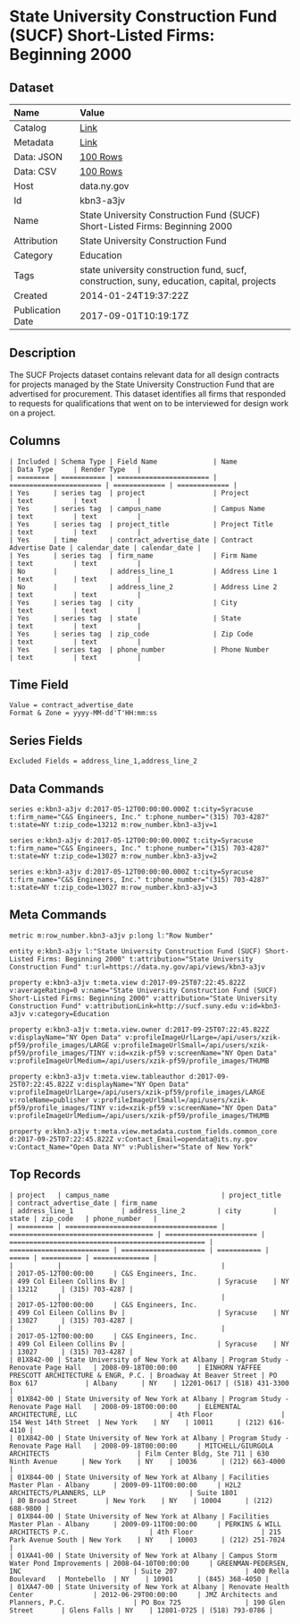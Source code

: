 # State University Construction Fund (SUCF) Short-Listed Firms: Beginning 2000

## Dataset

| Name | Value |
| :--- | :---- |
| Catalog | [Link](https://catalog.data.gov/dataset/state-university-construction-fund-sucf-short-listed-firms-beginning-2000) |
| Metadata | [Link](https://data.ny.gov/api/views/kbn3-a3jv) |
| Data: JSON | [100 Rows](https://data.ny.gov/api/views/kbn3-a3jv/rows.json?max_rows=100) |
| Data: CSV | [100 Rows](https://data.ny.gov/api/views/kbn3-a3jv/rows.csv?max_rows=100) |
| Host | data.ny.gov |
| Id | kbn3-a3jv |
| Name | State University Construction Fund (SUCF) Short-Listed Firms: Beginning 2000 |
| Attribution | State University Construction Fund |
| Category | Education |
| Tags | state university construction fund, sucf, construction, suny, education, capital, projects |
| Created | 2014-01-24T19:37:22Z |
| Publication Date | 2017-09-01T10:19:17Z |

## Description

The SUCF Projects dataset contains relevant data for all design contracts for projects managed by the State University Construction Fund that are advertised for procurement. This dataset identifies all firms that responded to requests for qualifications that went on to be interviewed for design work on a project.

## Columns

```ls
| Included | Schema Type | Field Name              | Name                    | Data Type     | Render Type   |
| ======== | =========== | ======================= | ======================= | ============= | ============= |
| Yes      | series tag  | project                 | Project                 | text          | text          |
| Yes      | series tag  | campus_name             | Campus Name             | text          | text          |
| Yes      | series tag  | project_title           | Project Title           | text          | text          |
| Yes      | time        | contract_advertise_date | Contract Advertise Date | calendar_date | calendar_date |
| Yes      | series tag  | firm_name               | Firm Name               | text          | text          |
| No       |             | address_line_1          | Address Line 1          | text          | text          |
| No       |             | address_line_2          | Address Line 2          | text          | text          |
| Yes      | series tag  | city                    | City                    | text          | text          |
| Yes      | series tag  | state                   | State                   | text          | text          |
| Yes      | series tag  | zip_code                | Zip Code                | text          | text          |
| Yes      | series tag  | phone_number            | Phone Number            | text          | text          |
```

## Time Field

```ls
Value = contract_advertise_date
Format & Zone = yyyy-MM-dd'T'HH:mm:ss
```

## Series Fields

```ls
Excluded Fields = address_line_1,address_line_2
```

## Data Commands

```ls
series e:kbn3-a3jv d:2017-05-12T00:00:00.000Z t:city=Syracuse t:firm_name="C&S Engineers, Inc." t:phone_number="(315) 703-4287" t:state=NY t:zip_code=13212 m:row_number.kbn3-a3jv=1

series e:kbn3-a3jv d:2017-05-12T00:00:00.000Z t:city=Syracuse t:firm_name="C&S Engineers, Inc." t:phone_number="(315) 703-4287" t:state=NY t:zip_code=13027 m:row_number.kbn3-a3jv=2

series e:kbn3-a3jv d:2017-05-12T00:00:00.000Z t:city=Syracuse t:firm_name="C&S Engineers, Inc." t:phone_number="(315) 703-4287" t:state=NY t:zip_code=13027 m:row_number.kbn3-a3jv=3
```

## Meta Commands

```ls
metric m:row_number.kbn3-a3jv p:long l:"Row Number"

entity e:kbn3-a3jv l:"State University Construction Fund (SUCF) Short-Listed Firms: Beginning 2000" t:attribution="State University Construction Fund" t:url=https://data.ny.gov/api/views/kbn3-a3jv

property e:kbn3-a3jv t:meta.view d:2017-09-25T07:22:45.822Z v:averageRating=0 v:name="State University Construction Fund (SUCF) Short-Listed Firms: Beginning 2000" v:attribution="State University Construction Fund" v:attributionLink=http://sucf.suny.edu v:id=kbn3-a3jv v:category=Education

property e:kbn3-a3jv t:meta.view.owner d:2017-09-25T07:22:45.822Z v:displayName="NY Open Data" v:profileImageUrlLarge=/api/users/xzik-pf59/profile_images/LARGE v:profileImageUrlSmall=/api/users/xzik-pf59/profile_images/TINY v:id=xzik-pf59 v:screenName="NY Open Data" v:profileImageUrlMedium=/api/users/xzik-pf59/profile_images/THUMB

property e:kbn3-a3jv t:meta.view.tableauthor d:2017-09-25T07:22:45.822Z v:displayName="NY Open Data" v:profileImageUrlLarge=/api/users/xzik-pf59/profile_images/LARGE v:roleName=publisher v:profileImageUrlSmall=/api/users/xzik-pf59/profile_images/TINY v:id=xzik-pf59 v:screenName="NY Open Data" v:profileImageUrlMedium=/api/users/xzik-pf59/profile_images/THUMB

property e:kbn3-a3jv t:meta.view.metadata.custom_fields.common_core d:2017-09-25T07:22:45.822Z v:Contact_Email=opendata@its.ny.gov v:Contact_Name="Open Data NY" v:Publisher="State of New York"
```

## Top Records

```ls
| project   | campus_name                            | project_title                        | contract_advertise_date | firm_name                                         | address_line_1            | address_line_2        | city        | state | zip_code   | phone_number   | 
| ========= | ====================================== | ==================================== | ======================= | ================================================= | ========================= | ===================== | =========== | ===== | ========== | ============== | 
|           |                                        |                                      | 2017-05-12T00:00:00     | C&S Engineers, Inc.                               | 499 Col Eileen Collins Bv |                       | Syracuse    | NY    | 13212      | (315) 703-4287 | 
|           |                                        |                                      | 2017-05-12T00:00:00     | C&S Engineers, Inc.                               | 499 Col Eileen Collins Bv |                       | Syracuse    | NY    | 13027      | (315) 703-4287 | 
|           |                                        |                                      | 2017-05-12T00:00:00     | C&S Engineers, Inc.                               | 499 Col Eileen Collins Bv |                       | Syracuse    | NY    | 13027      | (315) 703-4287 | 
| 01X842-00 | State University of New York at Albany | Program Study - Renovate Page Hall   | 2008-09-18T00:00:00     | EINHORN YAFFEE PRESCOTT ARCHITECTURE & ENGR, P.C. | Broadway At Beaver Street | PO Box 617            | Albany      | NY    | 12201-0617 | (518) 431-3300 | 
| 01X842-00 | State University of New York at Albany | Program Study - Renovate Page Hall   | 2008-09-18T00:00:00     | ELEMENTAL ARCHITECTURE, LLC                       | 4th Floor                 | 154 West 14th Street  | New York    | NY    | 10011      | (212) 616-4110 | 
| 01X842-00 | State University of New York at Albany | Program Study - Renovate Page Hall   | 2008-09-18T00:00:00     | MITCHELL/GIURGOLA ARCHITECTS                      | Film Center Bldg, Ste 711 | 630 Ninth Avenue      | New York    | NY    | 10036      | (212) 663-4000 | 
| 01X844-00 | State University of New York at Albany | Facilities Master Plan - Albany      | 2009-09-11T00:00:00     | H2L2 ARCHITECTS/PLANNERS, LLP                     | Suite 1801                | 80 Broad Street       | New York    | NY    | 10004      | (212) 688-9800 | 
| 01X844-00 | State University of New York at Albany | Facilities Master Plan - Albany      | 2009-09-11T00:00:00     | PERKINS & WILL ARCHITECTS P.C.                    | 4th Floor                 | 215 Park Avenue South | New York    | NY    | 10003      | (212) 251-7024 | 
| 01XA41-00 | State University of New York at Albany | Campus Storm Water Pond Improvements | 2008-04-10T00:00:00     | GREENMAN-PEDERSEN, INC                            | Suite 207                 | 400 Rella Boulevard   | Montebello  | NY    | 10901      | (845) 368-4050 | 
| 01XA47-00 | State University of New York at Albany | Renovate Health Center               | 2012-06-29T00:00:00     | JMZ Architects and Planners, P.C.                 | PO Box 725                | 190 Glen Street       | Glens Falls | NY    | 12801-0725 | (518) 793-0786 | 
```